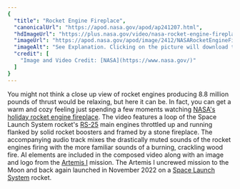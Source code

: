```yaml
---
{
  "title": "Rocket Engine Fireplace",
  "canonicalUrl": "https://apod.nasa.gov/apod/ap241207.html",
  "hdImageUrl": "https://plus.nasa.gov/video/nasa-rocket-engine-fireplace/",
  "imageUrl": "https://apod.nasa.gov/apod/image/2412/NASARocketEngineFireplaceSnap600.png",
  "imageAlt": "See Explanation. Clicking on the picture will download the highest resolution version available.",
  "credit": [
    "Image and Video Credit: [NASA](https://www.nasa.gov/)"
  ]
}
---
```


You might not think a close up view of rocket engines producing 8.8 million pounds of thrust would be relaxing, but here it can be. In fact, you can get a warm and cozy feeling just spending a few moments watching [NASA's holiday rocket engine fireplace](https://plus.nasa.gov/video/nasa-rocket-engine-fireplace/). The video features a loop of the Space Launch System rocket's [RS-25](https://en.wikipedia.org/wiki/RS-25) main engines throttled up and running flanked by solid rocket boosters and framed by a stone fireplace. The accompanying audio track mixes the drastically muted sounds of the rocket engines firing with the more familiar sounds of a burning, crackling wood fire. AI elements are included in the composed video along with an image and logo from the [Artemis I](https://apod.nasa.gov/apod/ap231130.html) mission. The Artemis I uncrewed mission to the Moon and back again launched in November 2022 on a [Space Launch System](https://www.nasa.gov/humans-in-space/space-launch-system/) rocket.
